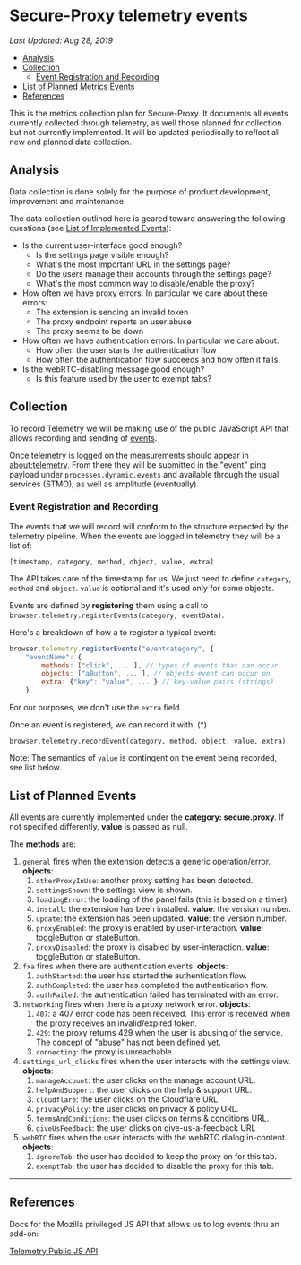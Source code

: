 # Secure-Proxy telemetry events

_Last Updated: Aug 28, 2019_

<!-- TOC depthFrom:2 depthTo:6 withLinks:1 updateOnSave:1 orderedList:0 -->

- [Analysis](#analysis)
- [Collection](#collection)
	- [Event Registration and Recording](#event-registration-and-recording)
- [List of Planned Metrics Events](#list-of-planned-metrics-events)
- [References](#references)

<!-- /TOC -->

This is the metrics collection plan for Secure-Proxy. It documents all events currently collected through telemetry, as well those planned for collection but not currently implemented. It will be updated periodically to reflect all new and planned data collection.

## Analysis

Data collection is done solely for the purpose of product development, improvement and maintenance.

The data collection outlined here is geared toward answering the following questions (see [List of Implemented Events](#list-of-planned-metrics-events)):


* Is the current user-interface good enough?
  * Is the settings page visible enough?
  * What's the most important URL in the settings page?
  * Do the users manage their accounts through the settings page?
  * What's the most common way to disable/enable the proxy?
* How often we have proxy errors. In particular we care about these errors:
  * The extension is sending an invalid token
  * The proxy endpoint reports an user abuse
  * The proxy seems to be down
* How often we have authentication errors. In particular we care about:
  * How often the user starts the authentication flow
  * How often the authentication flow succeeds and how often it fails.
* Is the webRTC-disabling message good enough?
  * Is this feature used by the user to exempt tabs?

## Collection

To record Telemetry we will be making use of the public JavaScript API that allows recording and sending of [events](https://firefox-source-docs.mozilla.org/toolkit/components/telemetry/telemetry/collection/events.html#public-js-api).

Once telemetry is logged on the measurements should appear in [about:telemetry](about:telemetry). From there they will be submitted in the "event" ping payload under `processes.dynamic.events` and available through the usual services (STMO), as well as amplitude (eventually).

### Event Registration and Recording

The events that we will record will conform to the structure expected by the telemetry pipeline. When the events are logged in telemetry they will be a list of:

`[timestamp, category, method, object, value, extra]`

The API takes care of the timestamp for us. We just need to define `category`, `method` and `object`. `value` is optional and it's used only for some objects.

Events are defined by **registering** them using a call to `browser.telemetry.registerEvents(category, eventData)`.

Here's a breakdown of how a to register a typical event:


```javascript
browser.telemetry.registerEvents("eventcategory", {
    "eventName": {
        methods: ["click", ... ], // types of events that can occur
        objects: ["aButton", ... ], // objects event can occur on
        extra: {"key": "value", ... } // key-value pairs (strings)
    }
```

For our purposes, we don't use the `extra` field.

Once an event is registered, we can record it with: (\*)

`browser.telemetry.recordEvent(category, method, object, value, extra)`

Note: The semantics of `value` is contingent on the event being recorded, see list below.

## List of Planned Events

All events are currently implemented under the **category: secure.proxy**.
If not specified differently, **value** is passed as null.

The **methods** are:

1. `general` fires when the extension detects a generic operation/error. **objects**:
   1. `otherProxyInUse`: another proxy setting has been detected.
   1. `settingsShown`: the settings view is shown.
   1. `loadingError`: the loading of the panel fails (this is based on a timer)
   1. `install`: the extension has been installed. **value**: the version number.
   1. `update`: the extension has been updated. **value**: the version number.
   1. `proxyEnabled`: the proxy is enabled by user-interaction. **value**: toggleButton or stateButton.
   1. `proxyDisabled`: the proxy is disabled by user-interaction. **value**: toggleButton or stateButton.
1. `fxa` fires when there are authentication events. **objects**:
   1. `authStarted`: the user has started the authentication flow.
   1. `authCompleted`: the user has completed the authentication flow.
   1. `authFailed`: the authentication failed has terminated with an error.
1. `networking` fires when there is a proxy network error. **objects**:
   1. `407`: a 407 error code has been received. This error is received when the proxy receives an invalid/expired token.
   1. `429`: the proxy returns 429 when the user is abusing of the service. The concept of "abuse" has not been defined yet.
   1. `connecting`: the proxy is unreachable.
1. `settings_url_clicks` fires when the user interacts with the settings view. **objects**:
   1. `manageAccount`: the user clicks on the manage account URL.
   1. `helpAndSupport`: the user clicks on the help & support URL.
   1. `cloudflare`: the user clicks on the Cloudflare URL.
   1. `privacyPolicy`: the user clicks on privacy & policy URL.
   1. `termsAndConditions`: the user clicks on terms & conditions URL.
   1. `giveUsFeedback`: the user clicks on give-us-a-feedback URL
1. `webRTC` fires when the user interacts with the webRTC dialog in-content. **objects**:
   1. `ignoreTab`: the user has decided to keep the proxy on for this tab.
   1. `exemptTab`: the user has decided to disable the proxy for this tab.


---

## References

Docs for the Mozilla privileged JS API that allows us to log events thru an add-on:

[Telemetry Public JS API](https://firefox-source-docs.mozilla.org/toolkit/components/telemetry/telemetry/collection/events.html#the-api)
